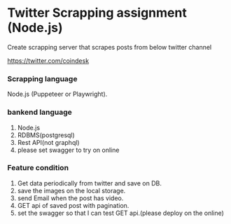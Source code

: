 # Twitter Scrapping assignment (Node.js)

Create scrapping server that scrapes posts from below twitter channel

https://twitter.com/coindesk

### Scrapping language

Node.js (Puppeteer or Playwright).

### bankend language

1. Node.js
2. RDBMS(postgresql)
3. Rest API(not graphql)
4. please set swagger to try on online

### Feature condition

1. Get data periodically from twitter and save on DB.
2. save the images on the local storage.
3. send Email when the post has video.
4. GET api of saved post with pagination.
5. set the swagger so that I can test GET api.(please deploy on the online)